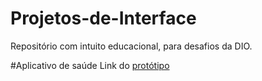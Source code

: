 # Projetos-de-Interface
Repositório com intuito educacional, para desafios da DIO.

#Aplicativo de saúde
Link do [protótipo](https://www.figma.com/file/lEDkSkgRECXSGtheDmKqIf/HealthWell?type=design&node-id=0%3A1&mode=dev) 
